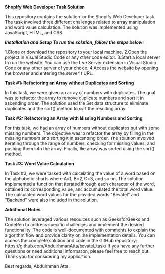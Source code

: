 **Shopify Web Developer Task Solution**

This repository contains the solution for the Shopify Web Developer task. The task involved three different challenges related to array manipulation and word value calculation. The solution was implemented using JavaScript, HTML, and CSS.

***Installation and Setup
To run the solution, follow the steps below:***

1.Clone or download the repository to your local machine.
2.Open the project in Visual Studio Code or any other code editor.
3.Start a local server to run the website. You can use the Live Server extension in Visual Studio Code or any other server of your choice.
4.Access the website by opening the browser and entering the server's URL.


****Task #1:** Refactoring an Array without Duplicates and Sorting**

In this task, we were given an array of numbers with duplicates. The goal was to refactor the array to remove duplicate numbers and sort it in ascending order. The solution used the Set data structure to eliminate duplicates and the sort() method to sort the resulting array.

****Task #2:** Refactoring an Array with Missing Numbers and Sorting**

For this task, we had an array of numbers without duplicates but with some missing numbers. The objective was to refactor the array by filling in the missing numbers and sorting it in ascending order. The solution involved iterating through the range of numbers, checking for missing values, and pushing them into the array. Finally, the array was sorted using the sort() method.

****Task #3:** Word Value Calculation**

In Task #3, we were tasked with calculating the value of a word based on the alphabetic charts where A=1, B=2, C=3, and so on. The solution implemented a function that iterated through each character of the word, obtained its corresponding value, and accumulated the total word value. The calculated word values for the provided words "Bevatel" and "Backend" were also included in the solution.

**Additional Notes**

The solution leveraged various resources such as GeeksforGeeks and CodePen to address specific challenges and implement the desired functionality.
The code is well-documented with comments to explain the algorithm flow and provide clarity on the implementation details.
You can access the complete solution and code in the GitHub repository: https://github.com/AbdulrhmanAtta/bevatel_task/
If you have any further questions or need additional information, please feel free to reach out. Thank you for considering my application.



Best regards,
Abdulrhman Atta.
